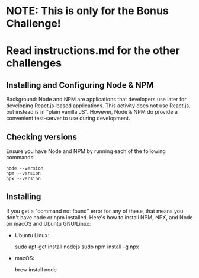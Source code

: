 
# NOTE: This is only for the Bonus Challenge!
# Read instructions.md for the other challenges






Installing and Configuring Node & NPM
-----------------------------------------------------

Background: Node and NPM are applications that developers use later for
developing React.js-based applications. This activity does not use React.js,
but instead is in "plain vanilla JS". However, Node & NPM do provide a
convenient test-server to use during development.


Checking versions
-----------------------------------------------------

Ensure you have Node and NPM by running each of the following commands:

    node --version
    npm --version
    npx --version


Installing
-----------------------------------------------------

If you get a "command not found" error for any of these, that means you don't
have node or npm installed. Here's how to install NPM, NPX, and Node on macOS
and Ubuntu GNU/Linux:

- Ubuntu Linux:


    sudo apt-get install nodejs
    sudo npm install -g npx


- macOS:


    brew install node


